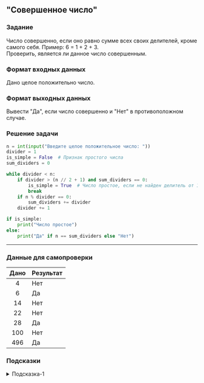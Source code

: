 ## "Совершенное число"

### Задание

Число совершенно, если оно равно сумме всех своих делителей, кроме самого себя. Пример: 6 = 1 + 2 + 3. \
Проверить, является ли данное число совершенным.

### Формат входных данных

Дано целое положительно число.

### Формат выходных данных

Вывести "Да", если число совершенно и "Нет" в противоположном случае.

### Решение задачи

```python
n = int(input("Введите целое положительное число: "))
divider = 1
is_simple = False  # Признак простого числа
sum_dividers = 0

while divider < n:
    if divider > (n // 2 + 1) and sum_dividers == 0:
        is_simple = True  # Число простое, если не найден делитель от 1 до n //2 +1
        break
    if n % divider == 0:
        sum_dividers += divider
    divider += 1

if is_simple:
    print("Число простое")
else:
    print("Да" if n == sum_dividers else "Нет")

```

---

### Данные для самопроверки

| Дано | Результат |
| :---: | --- |
|    4    | Нет |
|    6    | Да  |
|    14    | Нет |
|    22    | Нет |
|    28    | Да  |
|    100    | Нет  |
|    496   | Да  |
### Подсказки

<details>
<summary>Подсказка-1</summary>
Воспользуйтесь решение предыдущей задачи "Делители числа" и найдите их сумму.
</details>

